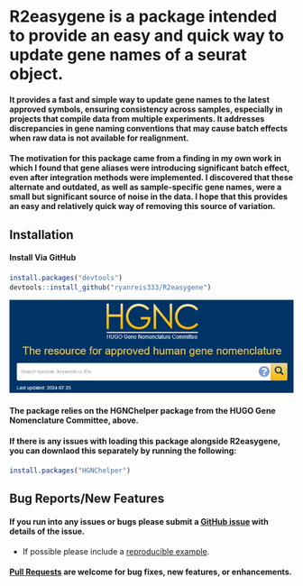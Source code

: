 # R2easygene is a package intended to provide an easy and quick way to update gene names of a seurat object.

#### It provides a fast and simple way to update gene names to the latest approved symbols, ensuring consistency across samples, especially in projects that compile data from multiple experiments. It addresses discrepancies in gene naming conventions that may cause batch effects when raw data is not available for realignment.

#### The motivation for this package came from a finding in my own work in which I found that gene aliases were introducing significant batch effect, even after integration methods were implemented. I discovered that these alternate and outdated, as well as sample-specific gene names, were a small but significant source of noise in the data. I hope that this provides an easy and relatively quick way of removing this source of variation.

## Installation
#### Install Via GitHub

```r
install.packages("devtools")
devtools::install_github("ryanreis333/R2easygene")
```

![Logo](images/HGNC_image.png)

#### The package relies on the HGNChelper package from the HUGO Gene Nomenclature Committee, above.

#### If there is any issues with loading this package alongside R2easygene, you can downlaod this separately by running the following:
```r
install.packages("HGNChelper")
```

## Bug Reports/New Features

#### If you run into any issues or bugs please submit a [GitHub issue](https://github.com/ryanreis333/R2easygene/issues) with details of the issue.

- If possible please include a [reproducible example](https://reprex.tidyverse.org/). 

#### [Pull Requests](https://github.com/ryanreis333/R2easygene/pulls) are welcome for bug fixes, new features, or enhancements.
